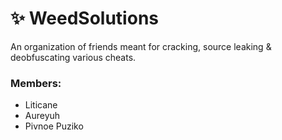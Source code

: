 # ✨ WeedSolutions
An organization of friends meant for cracking, source leaking & deobfuscating various cheats.

### Members:
- Liticane
- Aureyuh
- Pivnoe Puziko
